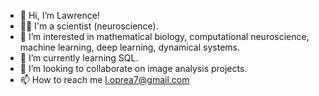- 👋 Hi, I’m Lawrence! 
- 👨‍🔬 I'm a scientist (neuroscience).
- 👀 I’m interested in mathematical biology, computational neuroscience, machine learning, deep learning, dynamical systems.
- 🌱 I’m currently learning SQL.
- 💞️ I’m looking to collaborate on image analysis projects.
- 📫 How to reach me l.oprea7@gmail.com
